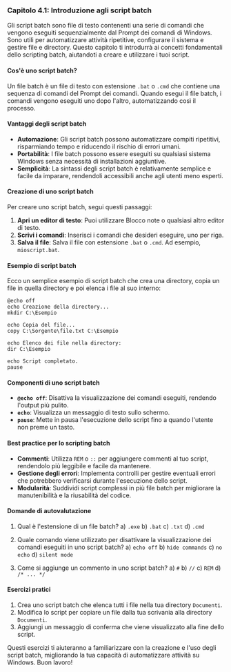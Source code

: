 ### Capitolo 4.1: Introduzione agli script batch

Gli script batch sono file di testo contenenti una serie di comandi che vengono eseguiti sequenzialmente dal Prompt dei comandi di Windows. Sono utili per automatizzare attività ripetitive, configurare il sistema e gestire file e directory. Questo capitolo ti introdurrà ai concetti fondamentali dello scripting batch, aiutandoti a creare e utilizzare i tuoi script.

#### Cos'è uno script batch?

Un file batch è un file di testo con estensione `.bat` o `.cmd` che contiene una sequenza di comandi del Prompt dei comandi. Quando esegui il file batch, i comandi vengono eseguiti uno dopo l'altro, automatizzando così il processo.

#### Vantaggi degli script batch

- **Automazione**: Gli script batch possono automatizzare compiti ripetitivi, risparmiando tempo e riducendo il rischio di errori umani.
- **Portabilità**: I file batch possono essere eseguiti su qualsiasi sistema Windows senza necessità di installazioni aggiuntive.
- **Semplicità**: La sintassi degli script batch è relativamente semplice e facile da imparare, rendendoli accessibili anche agli utenti meno esperti.

#### Creazione di uno script batch

Per creare uno script batch, segui questi passaggi:

1. **Apri un editor di testo**: Puoi utilizzare Blocco note o qualsiasi altro editor di testo.
2. **Scrivi i comandi**: Inserisci i comandi che desideri eseguire, uno per riga.
3. **Salva il file**: Salva il file con estensione `.bat` o `.cmd`. Ad esempio, `mioscript.bat`.

#### Esempio di script batch

Ecco un semplice esempio di script batch che crea una directory, copia un file in quella directory e poi elenca i file al suo interno:

```batch
@echo off
echo Creazione della directory...
mkdir C:\Esempio

echo Copia del file...
copy C:\Sorgente\file.txt C:\Esempio

echo Elenco dei file nella directory:
dir C:\Esempio

echo Script completato.
pause
```

#### Componenti di uno script batch

- **`@echo off`**: Disattiva la visualizzazione dei comandi eseguiti, rendendo l'output più pulito.
- **`echo`**: Visualizza un messaggio di testo sullo schermo.
- **`pause`**: Mette in pausa l'esecuzione dello script fino a quando l'utente non preme un tasto.

#### Best practice per lo scripting batch

- **Commenti**: Utilizza `REM` o `::` per aggiungere commenti al tuo script, rendendolo più leggibile e facile da mantenere.
- **Gestione degli errori**: Implementa controlli per gestire eventuali errori che potrebbero verificarsi durante l'esecuzione dello script.
- **Modularità**: Suddividi script complessi in più file batch per migliorare la manutenibilità e la riusabilità del codice.

#### Domande di autovalutazione

1. Qual è l'estensione di un file batch?
   a) `.exe`
   b) `.bat`
   c) `.txt`
   d) `.cmd`

2. Quale comando viene utilizzato per disattivare la visualizzazione dei comandi eseguiti in uno script batch?
   a) `echo off`
   b) `hide commands`
   c) `no echo`
   d) `silent mode`

3. Come si aggiunge un commento in uno script batch?
   a) `#`
   b) `//`
   c) `REM`
   d) `/* ... */`

#### Esercizi pratici

1. Crea uno script batch che elenca tutti i file nella tua directory `Documenti`.
2. Modifica lo script per copiare un file dalla tua scrivania alla directory `Documenti`.
3. Aggiungi un messaggio di conferma che viene visualizzato alla fine dello script.

Questi esercizi ti aiuteranno a familiarizzare con la creazione e l'uso degli script batch, migliorando la tua capacità di automatizzare attività su Windows. Buon lavoro!